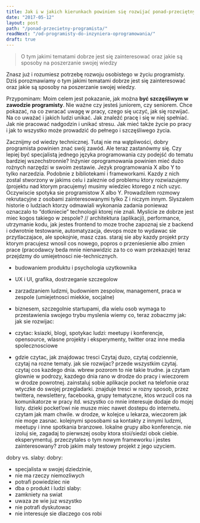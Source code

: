 ```yaml
---
title: Jak i w jakich kierunkach powinien się rozwijać ponad-przeciętny programista
date: "2017-05-12"
layout: post
path: "/ponad-przecietny-programista/"
readNext: "/od-programisty-do-inzyniera-oprogramowania/"
draft: true
---
```


>  O tym jakimi tematami dobrze jest się zainteresować oraz jakie są sposoby na poszerzanie swojej wiedzy

Znasz już i rozumiesz potrzebę rozwoju osobistego w życiu programisty. Dziś porozmawiamy o tym jakimi tematami dobrze jest się zainteresować oraz jakie są sposoby na poszerzanie swojej wiedzy.

Przypominam: Moim celem jest pokazanie, jak można **być szczęśliwym w zawodzie programisty**. Nie ważne czy jesteś juniorem, czy seniorem. Chce pokazać, na co zwracać uwagę w pracy, czego się uczyć, jak się rozwijać. Na co uważać i jakich ludzi unikać. Jak znaleźć pracę i się w niej spełniać. Jak nie pracować nadgodzin i unikać stresu. Jak mieć także życie po pracy i jak to wszystko może prowadzić do pełnego i szczęśliwego życia.

Zacznijmy od wiedzy technicznej. Tutaj nie ma wątpliwości, dobry programista powinien znać swój zawód. Ale teraz zastanówmy się. Czy lepiej być specjalistą jednego języka programowania czy podejść do tematu bardziej wszechstronnie?
Inżynier oprogramowania powinien mieć dużo rożnych narzędzi w swoim zestawie. Jezyk programowania X albo Y to tylko narzedzia. Podobnie z bibliotekami i frameworkami. Kazdy z nich zostal stworzony w jakims celu i zaleznie od problemu ktory rozwiazujemy (projektu nad ktorym pracujemy) musimy wiedziec ktorego z nich uzyc.
Oczywiscie spotyka sie programistow X albo Y. Prowadzilem rozmowy rekrutacyjne z osobami zainteresowanymi tylko Z i niczym innym. Slyszalem historie o ludziach ktorzy odmawiali wykonania zadania poniewaz oznaczalo to “dotkniecie” technologii ktorej nie znali. Myslicie ze dobrze jest miec kogos takiego w zespole?
//
architektura (aplikacji), performance, utrzymanie kodu, jak jestes frontend to moze troche zapoznaj sie z backend i odwrotnie
testowanie, automatyzacja, devops
moze to wydawac sie przytlaczajace, ale spokojnie, masz czas. staraj sie aby kazdy projekt przy ktorym pracujesz wnosil cos nowego, popros o przeniesienie albo zmien prace (pracodawcy beda mnie nienawidzic za to co wam przekazuje)
teraz przejdzmy do umiejetnosci nie-technicznych.
- budowaniem produktu i psychologia uzytkownika
- UX i UI, grafika, dostrzeganie szczegolow
- zarzadzaniem ludzmi, budowniem zespolow, management, praca w zespole (umiejetnosci miekkie, socjalne)
- biznesem, szczegolnie startupami, dla wielu osob wymaga to przestawienia swojego trybu myslenia
wiemy co, teraz zobaczmy jak:
jak sie rozwijac:
- czytac: ksiazki, blogi, spotykac ludzi: meetupy i konferencje, opensource, wlasne projekty i eksperymenty, twitter oraz inne media spolecznosciowe

- gdzie czytac, jak znajdowac tresci
Czytaj duzo, czytaj codziennie, czytaj na rozne tematy.
jak sie rozwijac? przede wszystkim czytaj. czytaj cos kazdego dnia. wbrew pozorom to nie takie trudne. ja czytam glownie w podrozy, kazdego dnia rano w drodze do pracy i wieczorem w drodze powrotnej. zainstaluj sobie aplikacje pocket na telefonie oraz wtyczke do swojej przegladarki. znajduje tresci w rozny sposob, przez twittera, newslettery, facebooka, grupy tematyczne, ktos wrzucil cos na komunikatorze w pracy itd. wszystko co mnie interesuje dodaje do mojej listy. dzieki pocket’owi nie musze miec nawet dostepu do internetu. czytam jak mam chwile. w drodze, w kolejce u lekarza, wieczorem jak nie moge zasnac.
kolejnymi sposobami sa kontakty z innymi ludzmi, meetupy i inne spotkania branzowe. lokalne grupy albo konferencje. nie izoluj sie, zagadaj to pierwszej osoby ktora stoi/siedzi obok ciebie.
eksperymentuj. przeczytales o tym nowym frameworku i jestes zainteresowany? zrob jakim maly testowy projekt z jego uzyciem.


dobry vs. slaby:
dobry:
- specjalista w swojej dziedzinie,
- nie ma rzeczy niemozliwych
- potrafi powiedziec nie
- dba o produkt i ludzi
slaby:
- zamkniety na swiat
- uwaza ze wie juz wszystko
- nie potrafi dyskutowac
- nie interesuje sie dlaczego cos robi
